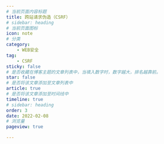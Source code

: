 ```yaml
---
# 当前页面内容标题
title: 跨站请求伪造（CSRF）
# sidebar: heading
# 当前页面图标
icon: note
# 分类
category:
    - WEB安全
tag:
    - CSRF
sticky: false
# 是否收藏在博客主题的文章列表中，当填入数字时，数字越大，排名越靠前。
star: false
# 是否将该文章添加至文章列表中
article: true
# 是否将该文章添加至时间线中
timeline: true
# sidebar: heading
order: 3
date: 2022-02-08
# 浏览量
pageview: true

---
```


